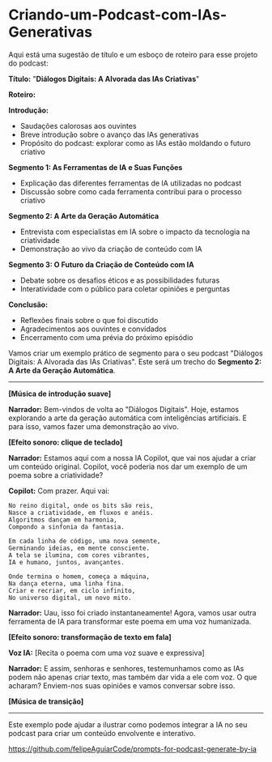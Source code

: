 # Criando-um-Podcast-com-IAs-Generativas

Aqui está uma sugestão de título e um esboço de roteiro para esse projeto do podcast:

**Título:**
"**Diálogos Digitais: A Alvorada das IAs Criativas**"

**Roteiro:**

**Introdução:**
- Saudações calorosas aos ouvintes
- Breve introdução sobre o avanço das IAs generativas
- Propósito do podcast: explorar como as IAs estão moldando o futuro criativo

**Segmento 1: As Ferramentas de IA e Suas Funções**
- Explicação das diferentes ferramentas de IA utilizadas no podcast
- Discussão sobre como cada ferramenta contribui para o processo criativo

**Segmento 2: A Arte da Geração Automática**
- Entrevista com especialistas em IA sobre o impacto da tecnologia na criatividade
- Demonstração ao vivo da criação de conteúdo com IA

**Segmento 3: O Futuro da Criação de Conteúdo com IA**
- Debate sobre os desafios éticos e as possibilidades futuras
- Interatividade com o público para coletar opiniões e perguntas

**Conclusão:**
- Reflexões finais sobre o que foi discutido
- Agradecimentos aos ouvintes e convidados
- Encerramento com uma prévia do próximo episódio

Vamos criar um exemplo prático de segmento para o seu podcast "Diálogos Digitais: A Alvorada das IAs Criativas". Este será um trecho do **Segmento 2: A Arte da Geração Automática**.

---

**[Música de introdução suave]**

**Narrador:** Bem-vindos de volta ao "Diálogos Digitais". Hoje, estamos explorando a arte da geração automática com inteligências artificiais. E para isso, vamos fazer uma demonstração ao vivo.

**[Efeito sonoro: clique de teclado]**

**Narrador:** Estamos aqui com a nossa IA Copilot, que vai nos ajudar a criar um conteúdo original. Copilot, você poderia nos dar um exemplo de um poema sobre a criatividade?

**Copilot:** Com prazer. Aqui vai:

```
No reino digital, onde os bits são reis,
Nasce a criatividade, em fluxos e anéis.
Algoritmos dançam em harmonia,
Compondo a sinfonia da fantasia.

Em cada linha de código, uma nova semente,
Germinando ideias, em mente consciente.
A tela se ilumina, com cores vibrantes,
IA e humano, juntos, avançantes.

Onde termina o homem, começa a máquina,
Na dança eterna, uma linha fina.
Criar e recriar, em ciclo infinito,
No universo digital, um novo mito.
```

**Narrador:** Uau, isso foi criado instantaneamente! Agora, vamos usar outra ferramenta de IA para transformar este poema em uma voz humanizada. 

**[Efeito sonoro: transformação de texto em fala]**

**Voz IA:** [Recita o poema com uma voz suave e expressiva]

**Narrador:** E assim, senhoras e senhores, testemunhamos como as IAs podem não apenas criar texto, mas também dar vida a ele com voz. O que acharam? Enviem-nos suas opiniões e vamos conversar sobre isso.

**[Música de transição]**

---

Este exemplo pode ajudar a ilustrar como podemos integrar a IA no seu podcast para criar um conteúdo envolvente e interativo. 

https://github.com/felipeAguiarCode/prompts-for-podcast-generate-by-ia

